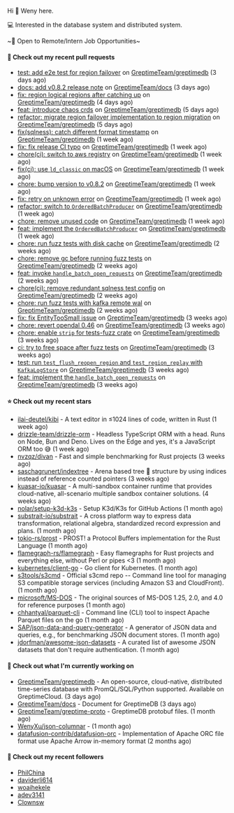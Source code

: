 Hi 👋 Weny here.

💻 Interested in the database system and distributed system.

~🍺 Open to Remote/Intern Job Opportunities~

#### 🔨 Check out my recent pull requests

- [test: add e2e test for region failover](https://github.com/GreptimeTeam/greptimedb/pull/4188) on [GreptimeTeam/greptimedb](https://github.com/GreptimeTeam/greptimedb) (3 days ago)
- [docs: add v0.8.2 release note](https://github.com/GreptimeTeam/docs/pull/1017) on [GreptimeTeam/docs](https://github.com/GreptimeTeam/docs) (3 days ago)
- [fix: region logical regions after catching up](https://github.com/GreptimeTeam/greptimedb/pull/4176) on [GreptimeTeam/greptimedb](https://github.com/GreptimeTeam/greptimedb) (4 days ago)
- [feat: introduce chaos crds](https://github.com/GreptimeTeam/greptimedb/pull/4173) on [GreptimeTeam/greptimedb](https://github.com/GreptimeTeam/greptimedb) (5 days ago)
- [refactor: migrate region failover implementation to region migration](https://github.com/GreptimeTeam/greptimedb/pull/4172) on [GreptimeTeam/greptimedb](https://github.com/GreptimeTeam/greptimedb) (5 days ago)
- [fix(sqlness): catch different format timestamp](https://github.com/GreptimeTeam/greptimedb/pull/4149) on [GreptimeTeam/greptimedb](https://github.com/GreptimeTeam/greptimedb) (1 week ago)
- [fix: fix release CI typo](https://github.com/GreptimeTeam/greptimedb/pull/4147) on [GreptimeTeam/greptimedb](https://github.com/GreptimeTeam/greptimedb) (1 week ago)
- [chore(ci): switch to aws registry](https://github.com/GreptimeTeam/greptimedb/pull/4145) on [GreptimeTeam/greptimedb](https://github.com/GreptimeTeam/greptimedb) (1 week ago)
- [fix(ci): use `ld_classic` on macOS](https://github.com/GreptimeTeam/greptimedb/pull/4143) on [GreptimeTeam/greptimedb](https://github.com/GreptimeTeam/greptimedb) (1 week ago)
- [chore: bump version to v0.8.2](https://github.com/GreptimeTeam/greptimedb/pull/4141) on [GreptimeTeam/greptimedb](https://github.com/GreptimeTeam/greptimedb) (1 week ago)
- [fix: retry on unknown error](https://github.com/GreptimeTeam/greptimedb/pull/4138) on [GreptimeTeam/greptimedb](https://github.com/GreptimeTeam/greptimedb) (1 week ago)
- [refactor: switch to `OrderedBatchProducer`](https://github.com/GreptimeTeam/greptimedb/pull/4136) on [GreptimeTeam/greptimedb](https://github.com/GreptimeTeam/greptimedb) (1 week ago)
- [chore: remove unused code](https://github.com/GreptimeTeam/greptimedb/pull/4135) on [GreptimeTeam/greptimedb](https://github.com/GreptimeTeam/greptimedb) (1 week ago)
- [feat: implement the `OrderedBatchProducer`](https://github.com/GreptimeTeam/greptimedb/pull/4134) on [GreptimeTeam/greptimedb](https://github.com/GreptimeTeam/greptimedb) (1 week ago)
- [chore: run fuzz tests with disk cache](https://github.com/GreptimeTeam/greptimedb/pull/4118) on [GreptimeTeam/greptimedb](https://github.com/GreptimeTeam/greptimedb) (2 weeks ago)
- [chore: remove gc before running fuzz tests](https://github.com/GreptimeTeam/greptimedb/pull/4108) on [GreptimeTeam/greptimedb](https://github.com/GreptimeTeam/greptimedb) (2 weeks ago)
- [feat: invoke `handle_batch_open_requests`](https://github.com/GreptimeTeam/greptimedb/pull/4107) on [GreptimeTeam/greptimedb](https://github.com/GreptimeTeam/greptimedb) (2 weeks ago)
- [chore(ci): remove redundant sqlness test config](https://github.com/GreptimeTeam/greptimedb/pull/4106) on [GreptimeTeam/greptimedb](https://github.com/GreptimeTeam/greptimedb) (2 weeks ago)
- [chore: run fuzz tests with kafka remote wal](https://github.com/GreptimeTeam/greptimedb/pull/4105) on [GreptimeTeam/greptimedb](https://github.com/GreptimeTeam/greptimedb) (2 weeks ago)
- [fix: fix EntityTooSmall issue](https://github.com/GreptimeTeam/greptimedb/pull/4100) on [GreptimeTeam/greptimedb](https://github.com/GreptimeTeam/greptimedb) (3 weeks ago)
- [chore: revert opendal 0.46](https://github.com/GreptimeTeam/greptimedb/pull/4098) on [GreptimeTeam/greptimedb](https://github.com/GreptimeTeam/greptimedb) (3 weeks ago)
- [chore: enable `strip` for tests-fuzz crate](https://github.com/GreptimeTeam/greptimedb/pull/4093) on [GreptimeTeam/greptimedb](https://github.com/GreptimeTeam/greptimedb) (3 weeks ago)
- [ci: try to free space after fuzz tests](https://github.com/GreptimeTeam/greptimedb/pull/4089) on [GreptimeTeam/greptimedb](https://github.com/GreptimeTeam/greptimedb) (3 weeks ago)
- [test: run `test_flush_reopen_region` and `test_region_replay` with `KafkaLogStore`](https://github.com/GreptimeTeam/greptimedb/pull/4083) on [GreptimeTeam/greptimedb](https://github.com/GreptimeTeam/greptimedb) (3 weeks ago)
- [feat: implement the `handle_batch_open_requests`](https://github.com/GreptimeTeam/greptimedb/pull/4075) on [GreptimeTeam/greptimedb](https://github.com/GreptimeTeam/greptimedb) (3 weeks ago)

#### ⭐ Check out my recent stars

- [ilai-deutel/kibi](https://github.com/ilai-deutel/kibi) - A text editor in ≤1024 lines of code, written in Rust (1 week ago)
- [drizzle-team/drizzle-orm](https://github.com/drizzle-team/drizzle-orm) - Headless TypeScript ORM with a head. Runs on Node, Bun and Deno. Lives on the Edge and yes, it&#39;s a JavaScript ORM too 😅 (1 week ago)
- [nvzqz/divan](https://github.com/nvzqz/divan) - Fast and simple benchmarking for Rust projects (3 weeks ago)
- [saschagrunert/indextree](https://github.com/saschagrunert/indextree) - Arena based tree 🌲 structure by using indices instead of reference counted pointers (3 weeks ago)
- [kuasar-io/kuasar](https://github.com/kuasar-io/kuasar) - A multi-sandbox container runtime that provides cloud-native, all-scenario multiple sandbox container solutions. (4 weeks ago)
- [nolar/setup-k3d-k3s](https://github.com/nolar/setup-k3d-k3s) - Setup K3d/K3s for GitHub Actions (1 month ago)
- [substrait-io/substrait](https://github.com/substrait-io/substrait) - A cross platform way to express data transformation, relational algebra, standardized record expression and plans. (1 month ago)
- [tokio-rs/prost](https://github.com/tokio-rs/prost) - PROST! a Protocol Buffers implementation for the Rust Language (1 month ago)
- [flamegraph-rs/flamegraph](https://github.com/flamegraph-rs/flamegraph) - Easy flamegraphs for Rust projects and everything else, without Perl or pipes &lt;3 (1 month ago)
- [kubernetes/client-go](https://github.com/kubernetes/client-go) - Go client for Kubernetes. (1 month ago)
- [s3tools/s3cmd](https://github.com/s3tools/s3cmd) - Official s3cmd repo -- Command line tool for managing S3 compatible storage services (including Amazon S3 and CloudFront). (1 month ago)
- [microsoft/MS-DOS](https://github.com/microsoft/MS-DOS) - The original sources of MS-DOS 1.25, 2.0, and 4.0 for reference purposes (1 month ago)
- [chhantyal/parquet-cli](https://github.com/chhantyal/parquet-cli) - Command line (CLI) tool to inspect Apache Parquet files on the go (1 month ago)
- [SAP/json-data-and-query-generator](https://github.com/SAP/json-data-and-query-generator) - A generator of JSON data and queries, e.g., for benchmarking JSON document stores. (1 month ago)
- [jdorfman/awesome-json-datasets](https://github.com/jdorfman/awesome-json-datasets) - A curated list of awesome JSON datasets that don&#39;t require authentication. (1 month ago)

#### 👷 Check out what I'm currently working on

- [GreptimeTeam/greptimedb](https://github.com/GreptimeTeam/greptimedb) - An open-source, cloud-native, distributed time-series database with PromQL/SQL/Python supported. Available on GreptimeCloud. (3 days ago)
- [GreptimeTeam/docs](https://github.com/GreptimeTeam/docs) - Document for GreptimeDB (3 days ago)
- [GreptimeTeam/greptime-proto](https://github.com/GreptimeTeam/greptime-proto) - GreptimeDB protobuf files. (1 month ago)
- [WenyXu/json-columnar](https://github.com/WenyXu/json-columnar) -  (1 month ago)
- [datafusion-contrib/datafusion-orc](https://github.com/datafusion-contrib/datafusion-orc) - Implementation of Apache ORC file format use Apache Arrow in-memory format (2 months ago)

#### 👯 Check out my recent followers

- [PhilChina](https://github.com/PhilChina)
- [daviderli614](https://github.com/daviderli614)
- [woaihekele](https://github.com/woaihekele)
- [adev3141](https://github.com/adev3141)
- [Clownsw](https://github.com/Clownsw)


